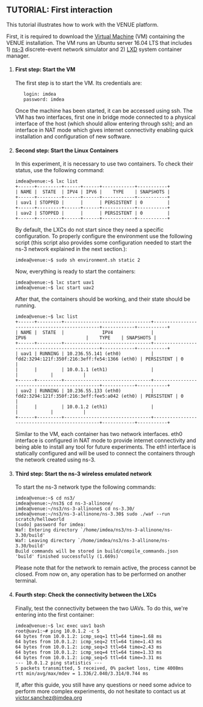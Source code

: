 ## TUTORIAL: First interaction

This tutorial illustrates how to work with the VENUE platform.

First, it is required to download the [Virtual Machine](www.google.es) (VM) containing the VENUE installation. The VM runs an Ubuntu server 16.04 LTS that includes 1) [ns-3](https://www.nsnam.org/) discrete-event network simulator and 2) [LXD](https://linuxcontainers.org/lxd/) system container manager.

<ol>
  <li><h4>First step: Start the VM</h4></li>
  
  The first step is to start the VM. Its credentials are:

  ```
     login: imdea
     password: imdea
  ```
  Once the machine has been started, it can be accessed using ssh. The VM has two interfaces, first one in bridge mode connected to a physical interface of the host (which should allow entering through ssh); and an interface in NAT mode which gives internet connectivity enabling quick installation and configuration of new software.

<li><h4>Second step: Start the Linux Containers</h4></li>

In this experiment, it is necessary to use two containers. To check their status, use the following command:

```console
imdea@venue:~$ lxc list
+------+---------+------+------+------------+-----------+
| NAME |  STATE  | IPV4 | IPV6 |    TYPE    | SNAPSHOTS |
+------+---------+------+------+------------+-----------+
| uav1 | STOPPED |      |      | PERSISTENT | 0         |
+------+---------+------+------+------------+-----------+
| uav2 | STOPPED |      |      | PERSISTENT | 0         |
+------+---------+------+------+------------+-----------+
```

By default, the LXCs do not start since they need a specific configuration. To properly configure the environment use the following script (this script also provides some configuration needed to start the ns-3 network explained in the next section.):

```console
imdea@venue:~$ sudo sh environment.sh static 2
```

Now, everything is ready to start the containers:
```console
imdea@venue:~$ lxc start uav1
imdea@venue:~$ lxc start uav2
```

After that, the containers should be working, and their state should be running.

```console
imdea@venue:~$ lxc list
+------+---------+--------------------------------+-----------------------------------------------+------------+-----------+
| NAME |  STATE  |              IPV4              |                     IPV6                      |    TYPE    | SNAPSHOTS |
+------+---------+--------------------------------+-----------------------------------------------+------------+-----------+
| uav1 | RUNNING | 10.236.55.141 (eth0)           | fdd2:3294:121f:350f:216:3eff:fe54:1366 (eth0) | PERSISTENT | 0         |
|      |         | 10.0.1.1 (eth1)                |                                               |            |           |
+------+---------+--------------------------------+-----------------------------------------------+------------+-----------+
| uav2 | RUNNING | 10.236.55.133 (eth0)           | fdd2:3294:121f:350f:216:3eff:fee5:a042 (eth0) | PERSISTENT | 0         |
|      |         | 10.0.1.2 (eth1)                |                                               |            |           |
+------+---------+--------------------------------+-----------------------------------------------+------------+-----------+
```
Similar to the VM, each container has two network interfaces. eth0 interface is configured in NAT mode to provide internet connectivity and being able to install any tool for future experiments. The eth1 interface is statically configured and will be used to connect the containers through the network created using ns-3.

<li><h4>Third step: Start the ns-3 wireless emulated network</h4></li>

To start the ns-3 network type the following commands:

```console
imdea@venue:~$ cd ns3/
imdea@venue:~/ns3$ cd ns-3-allinone/
imdea@venue:~/ns3/ns-3-allinone$ cd ns-3.30/
imdea@venue:~/ns3/ns-3-allinone/ns-3.30$ sudo ./waf --run scratch/helloworld
[sudo] password for imdea:
Waf: Entering directory `/home/imdea/ns3/ns-3-allinone/ns-3.30/build'
Waf: Leaving directory `/home/imdea/ns3/ns-3-allinone/ns-3.30/build'
Build commands will be stored in build/compile_commands.json
'build' finished successfully (1.669s)
```
Please note that for the network to remain active, the process cannot be closed. From now on, any operation has to be performed on another terminal.

<li><h4>Fourth step: Check the connectivity between the LXCs</h4></li>

Finally, test the connectivity between the two UAVs. To do this, we're entering into the first container:
```console
imdea@venue:~$ lxc exec uav1 bash
root@uav1:~# ping 10.0.1.2 -c 5
64 bytes from 10.0.1.2: icmp_seq=1 ttl=64 time=1.68 ms
64 bytes from 10.0.1.2: icmp_seq=2 ttl=64 time=1.43 ms
64 bytes from 10.0.1.2: icmp_seq=3 ttl=64 time=2.43 ms
64 bytes from 10.0.1.2: icmp_seq=4 ttl=64 time=1.33 ms
64 bytes from 10.0.1.2: icmp_seq=5 ttl=64 time=3.31 ms
--- 10.0.1.2 ping statistics ---
5 packets transmitted, 5 received, 0% packet loss, time 4008ms
rtt min/avg/max/mdev = 1.336/2.040/3.314/0.744 ms
````
If, after this guide, you still have any questions or need some advice to perform more complex experiments, do not hesitate to contact us at victor.sanchez@imdea.org

</ol>
